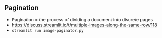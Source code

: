 ## Pagination
* Pagination = the process of dividing a document into discrete pages
* https://discuss.streamlit.io/t/multiple-images-along-the-same-row/118
* `streamlit run image-paginator.py`